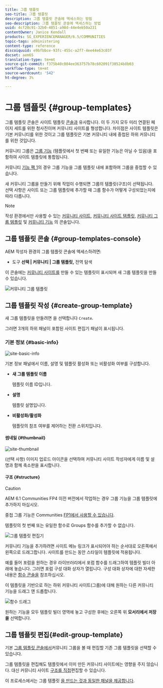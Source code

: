 ```yaml
---
title: 그룹 템플릿
seo-title: 그룹 템플릿
description: 그룹 템플릿 콘솔에 액세스하는 방법
seo-description: 그룹 템플릿 콘솔에 액세스하는 방법
uuid: 4cf20c91-32b0-4051-a98d-44e4eb50a231
contentOwner: Janice Kendall
products: SG_EXPERIENCEMANAGER/6.5/COMMUNITIES
topic-tags: administering
content-type: reference
discoiquuid: e9bfbbce-93fc-455c-a2f7-4ee44e63c03f
docset: aem65
translation-type: tm+mt
source-git-commit: f375b40c084ee363757b78c602091f38524b8b03
workflow-type: tm+mt
source-wordcount: '542'
ht-degree: 3%

---
```



# 그룹 템플릿 {#group-templates}

그룹 템플릿 콘솔은 사이트 템플릿 [콘솔과](/help/communities/sites.md) 유사합니다. 이 두 가지 모두 미리 연결된 페이지 세트를 위한 청사진이며 커뮤니티 사이트를 형성합니다. 차이점은 사이트 템플릿은 기본 커뮤니티를 위한 것이고 그룹 템플릿은 기본 커뮤니티 내에 중첩된 하위 커뮤니티를 위한 것입니다.

커뮤니티 그룹은 [그룹 기능](/help/communities/functions.md#groups-function) (템플릿에서 첫 번째 또는 유일한 기능은 아닐 수 있음)을 포함하여 사이트 템플릿에 통합됩니다.

커뮤니티 [기능 팩 1](/help/communities/deploy-communities.md#latestfeaturepack)의 경우 그룹 기능을 그룹 템플릿 내에 포함하여 그룹을 중첩할 수 있습니다.

새 커뮤니티 그룹을 만들기 위해 작업이 수행되면 그룹의 템플릿(구조)이 선택됩니다. 선택 사항은 사이트 또는 그룹 템플릿에 추가할 때 그룹 함수가 어떻게 구성되었는지에 따라 다릅니다.

>[!NOTE]
>
>작성 환경에서만 사용할 수 있는 [커뮤니티 사이트](/help/communities/sites-console.md), [커뮤니티 사이트 템플릿](/help/communities/sites.md), [커뮤니티 그룹 템플릿](/help/communities/tools-groups.md) 및 [커뮤니티 기능](/help/communities/functions.md) 의 콘솔입니다.

## 그룹 템플릿 콘솔 {#group-templates-console}

AEM 작성자 환경의 그룹 템플릿 콘솔에 액세스하려면:

* 도구 **선택 | 커뮤니티 | 그룹 템플릿,** 전역 탐색

이 콘솔에는 [커뮤니티 사이트를](/help/communities/sites-console.md) 만들 수 있는 템플릿이 표시되며 새 그룹 템플릿을 만들 수 있습니다.

![커뮤니티 그룹 템플릿](assets/groups-template.png)

## 그룹 템플릿 작성 {#create-group-template}

새 그룹 템플릿을 만들려면 을 선택합니다 `Create`.

그러면 3개의 하위 패널이 포함된 사이트 편집기 패널이 표시됩니다.

### 기본 정보 {#basic-info}

![site-basic-info](assets/site-basic-info.png)

기본 정보 패널에서 이름, 설명 및 템플릿 활성화 또는 비활성화 여부를 구성합니다.

* **새 그룹 템플릿 이름**

   템플릿 이름 ID입니다.

* **설명**

   템플릿 설명입니다.

* **비활성화/활성화**

   템플릿의 참조 여부를 제어하는 전환 스위치입니다.

#### 썸네일 {#thumbnail}

![site-thumbnail](assets/site-thumbnail.png)

(선택 사항) 이미지 업로드 아이콘을 선택하여 커뮤니티 사이트 작성자에게 이름 및 설명과 함께 축소판을 표시합니다.

#### 구조 {#structure}

>[!CAUTION]
>
>AEM 6.1 Communities FP4 이전 버전에서 작업하는 경우 그룹 기능을 그룹 템플릿에 추가하지 마십시오.
>
>중첩 그룹 기능은 Communities [FP1에서 사용할 수 있습니다](/help/communities/communities.md#latestfeaturepack).
>
>템플릿의 첫 번째 또는 유일한 함수로 Groups 함수를 추가할 수 없습니다.

![그룹 템플릿 편집기](assets/template-editor.png)

커뮤니티 기능을 추가하려면 사이트 메뉴 링크가 표시되어야 하는 순서대로 오른쪽에서 왼쪽으로 드래그합니다. 사이트를 만드는 동안 스타일이 템플릿에 적용됩니다.

예를 들어 포럼을 원하는 경우 라이브러리에서 포럼 함수를 드래그하여 템플릿 빌더 아래에 놓습니다. 그러면 포럼 구성 대화 상자가 열립니다. 구성 대화 상자에 대한 자세한 내용은 [함수 콘솔을](/help/communities/functions.md) 참조하십시오.

이 템플릿을 기반으로 하는 하위 커뮤니티 사이트(그룹)에 대해 원하는 다른 커뮤니티 기능을 드래그 앤 드롭합니다.

![함수 드래그](assets/dragfunctions.png)

원하는 기능을 모두 템플릿 빌더 영역에 놓고 구성한 후에는 오른쪽 위 **모서리에서 저장을** 선택합니다.

## 그룹 템플릿 편집{#edit-group-template}

기본 [그룹 템플릿 콘솔에서](#group-templates-console)커뮤니티 그룹을 볼 때 편집할 기존 그룹 템플릿을 선택할 수 있습니다.

그룹 템플릿을 편집해도 템플릿에서 이미 만든 커뮤니티 사이트에는 영향을 주지 않습니다. 대신 커뮤니티 사이트 [구조를 직접](/help/communities/sites-console.md#modify-structure)편집할 수 있습니다.

이 프로세스에서는 그룹 템플릿 [을 만드는 것과 동일한 패널을 제공합니다](#create-group-template).
